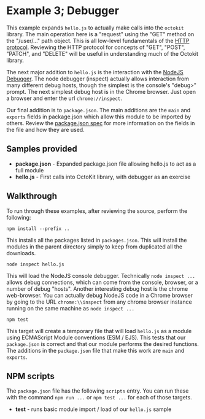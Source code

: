 # Example 3; Debugger

This example expands `hello.js` to actually make calls into the `octokit` library. The main operation here is a "request" using the "GET" method on the "/user/..." path object. This is all low-level fundamentals of the [HTTP protocol][b]. Reviewing the HTTP protocol for concepts of "GET", "POST", "PATCH", and "DELETE" will be useful in understanding much of the Octokit library.

The next major addition to `hello.js` is the interaction with the [NodeJS Debugger][a]. The node debugger (inspect) actually allows interaction from many different debug hosts, though the simplest is the console's "debug>" prompt. The next simplest debug host is in the Chrome browser. Just open a browser and enter the url `chrome://inspect`.

Our final addition is to `package.json`. The main additions are the `main` and `exports` fields in package.json which allow this module to be imported by others. Review the [package.json spec][c] for more information on the fields in the file and how they are used.

## Samples provided

- **package.json** - Expanded package.json file allowing hello.js to act as a full module
- **hello.js** - First calls into OctoKit library, with debugger as an exercise

## Walkthrough

To run through these examples, after reviewing the source, perform the following:

    npm install --prefix ..

This installs all the packages listed in `packages.json`. This will install the modules in the parent directory simply to keep from duplicated all the downloads.

    node inspect hello.js

This will load the NodeJS console debugger. Technically `node inspect ...` allows debug connections, which can come from the console, browser, or a number of debug "hosts". Another interesting debug host is the chrome web-browser. You can actually debug NodeJS code in a Chrome browser by going to the URL `chrome:\\inspect` from any chrome browser instance running on the same machine as `node inspect ...`

    npm test

This target will create a temporary file that will load `hello.js` as a module using ECMAScript Module conventions (ESM / EJS). This tests that our `package.json` is correct and that our module performs the desired functions. The additions in the `package.json` file that make this work are `main` and `exports`.

## NPM scripts

The `package.json` file has the following `scripts` entry. You can run these with the command `npm run ...` or `npm test ...` for each of those targets.

- **test** - runs basic module import / load of our `hello.js` sample

[a]: https://nodejs.org/dist/latest/docs/api/debugger.html
[b]: https://developer.mozilla.org/en-US/docs/Web/HTTP/Overview#requests
[c]: https://docs.npmjs.com/cli/v10/configuring-npm/package-json
